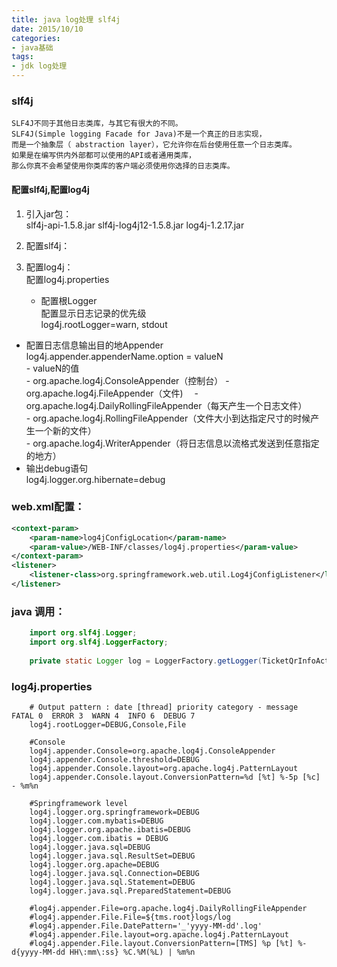 ```yaml
---
title: java log处理 slf4j
date: 2015/10/10
categories:
- java基础
tags:
- jdk log处理
---
```


### slf4j
	SLF4J不同于其他日志类库，与其它有很大的不同。  
	SLF4J(Simple logging Facade for Java)不是一个真正的日志实现，
	而是一个抽象层（ abstraction layer），它允许你在后台使用任意一个日志类库。   
	如果是在编写供内外部都可以使用的API或者通用类库，  
	那么你真不会希望使用你类库的客户端必须使用你选择的日志类库。  

#### 配置slf4j,配置log4j
1. 引入jar包：  
	      slf4j-api-1.5.8.jar
	      slf4j-log4j12-1.5.8.jar
	      log4j-1.2.17.jar	

2. 配置slf4j： 
     

3. 配置log4j：  
	配置log4j.properties  
          
	+ 配置根Logger  
	配置显示日志记录的优先级  
	log4j.rootLogger=warn, stdout  
	
  + 配置日志信息输出目的地Appender  
	log4j.appender.appenderName.option = valueN   
		- valueN的值  
			- org.apache.log4j.ConsoleAppender（控制台）
			- org.apache.log4j.FileAppender（文件)
		　- org.apache.log4j.DailyRollingFileAppender（每天产生一个日志文件）  
			- org.apache.log4j.RollingFileAppender（文件大小到达指定尺寸的时候产生一个新的文件）  
			- org.apache.log4j.WriterAppender（将日志信息以流格式发送到任意指定的地方）  
 + 输出debug语句  
		log4j.logger.org.hibernate=debug  


### web.xml配置：

```xml
<context-param>
	<param-name>log4jConfigLocation</param-name>
	<param-value>/WEB-INF/classes/log4j.properties</param-value>
</context-param>
<listener>
	<listener-class>org.springframework.web.util.Log4jConfigListener</listener-class>
</listener>
```

### java 调用：
```java
	import org.slf4j.Logger;
	import org.slf4j.LoggerFactory;
	
	private static Logger log = LoggerFactory.getLogger(TicketQrInfoAction.class);
```

### log4j.properties
```properties
	# Output pattern : date [thread] priority category - message   FATAL 0  ERROR 3  WARN 4  INFO 6  DEBUG 7 
	log4j.rootLogger=DEBUG,Console,File

	#Console
	log4j.appender.Console=org.apache.log4j.ConsoleAppender
	log4j.appender.Console.threshold=DEBUG
	log4j.appender.Console.layout=org.apache.log4j.PatternLayout
	log4j.appender.Console.layout.ConversionPattern=%d [%t] %-5p [%c] - %m%n

	#Springframework level
	log4j.logger.org.springframework=DEBUG
	log4j.logger.com.mybatis=DEBUG
	log4j.logger.org.apache.ibatis=DEBUG
	log4j.logger.com.ibatis = DEBUG
	log4j.logger.java.sql=DEBUG
	log4j.logger.java.sql.ResultSet=DEBUG  
	log4j.logger.org.apache=DEBUG  
	log4j.logger.java.sql.Connection=DEBUG  
	log4j.logger.java.sql.Statement=DEBUG  
	log4j.logger.java.sql.PreparedStatement=DEBUG   

	#log4j.appender.File=org.apache.log4j.DailyRollingFileAppender
	#log4j.appender.File.File=${tms.root}logs/log
	#log4j.appender.File.DatePattern='_'yyyy-MM-dd'.log' 
	#log4j.appender.File.layout=org.apache.log4j.PatternLayout
	#log4j.appender.File.layout.ConversionPattern=[TMS] %p [%t] %-d{yyyy-MM-dd HH\:mm\:ss} %C.%M(%L) | %m%n
```
